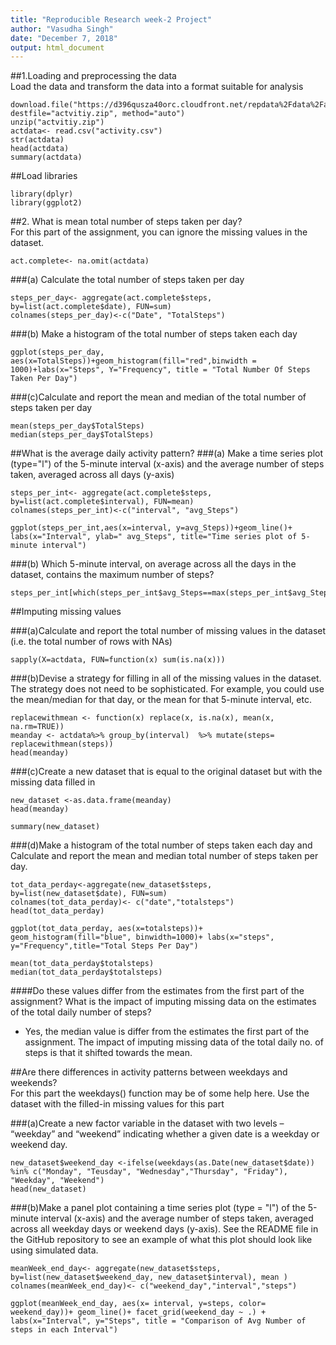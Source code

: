 ```yaml
---
title: "Reproducible Research week-2 Project"
author: "Vasudha Singh"
date: "December 7, 2018"
output: html_document
---
```


##1.Loading and preprocessing the data  
Load the data and transform the data into a format suitable for analysis  
```{r}
download.file("https://d396qusza40orc.cloudfront.net/repdata%2Fdata%2Factivity.zip", destfile="actvitiy.zip", method="auto")
unzip("actvitiy.zip")
actdata<- read.csv("activity.csv")
str(actdata)
head(actdata)
summary(actdata)
```  
##Load libraries
```{r}
library(dplyr)
library(ggplot2)
```  

##2. What is mean total number of steps taken per day?  
For this part of the assignment, you can ignore the missing values in the dataset.  
```{r}
act.complete<- na.omit(actdata)
```
###(a) Calculate the total number of steps taken per day  

```{r}
steps_per_day<- aggregate(act.complete$steps, by=list(act.complete$date), FUN=sum) 
colnames(steps_per_day)<-c("Date", "TotalSteps")
```  
###(b) Make a histogram of the total number of steps taken each day

```{r}
ggplot(steps_per_day, aes(x=TotalSteps))+geom_histogram(fill="red",binwidth = 1000)+labs(x="Steps", Y="Frequency", title = "Total Number Of Steps Taken Per Day")
```  
###(c)Calculate and report the mean and median of the total number of steps taken per day  

```{r}
mean(steps_per_day$TotalSteps)
median(steps_per_day$TotalSteps)
```  

##What is the average daily activity pattern?
###(a) Make a time series plot (type="l") of the 5-minute interval (x-axis) and the average number of steps taken, averaged across all days (y-axis)  

```{r}
steps_per_int<- aggregate(act.complete$steps, by=list(act.complete$interval), FUN=mean) 
colnames(steps_per_int)<-c("interval", "avg_Steps")

ggplot(steps_per_int,aes(x=interval, y=avg_Steps))+geom_line()+ labs(x="Interval", ylab=" avg_Steps", title="Time series plot of 5- minute interval")
```    


###(b) Which 5-minute interval, on average across all the days in the dataset, contains the maximum number of steps?  

```{r}
steps_per_int[which(steps_per_int$avg_Steps==max(steps_per_int$avg_Steps)),]
```  

##Imputing missing values  

###(a)Calculate and report the total number of missing values in the dataset (i.e. the total number of rows with NAs) 
```{r}
sapply(X=actdata, FUN=function(x) sum(is.na(x)))
```  

###(b)Devise a strategy for filling in all of the missing values in the dataset. The strategy does not need to be sophisticated. For example, you could use the mean/median for that day, or the mean for that 5-minute interval, etc.  

```{r}
replacewithmean <- function(x) replace(x, is.na(x), mean(x, na.rm=TRUE))
meanday <- actdata%>% group_by(interval)  %>% mutate(steps= replacewithmean(steps))
head(meanday)
```  

###(c)Create a new dataset that is equal to the original dataset but with the missing data filled in  
```{r}
new_dataset <-as.data.frame(meanday)
head(meanday)

summary(new_dataset)
```  
 
###(d)Make a histogram of the total number of steps taken each day and Calculate and report the mean and median total number of steps taken per day. 

```{r}
tot_data_perday<-aggregate(new_dataset$steps, by=list(new_dataset$date), FUN=sum)
colnames(tot_data_perday)<- c("date","totalsteps")
head(tot_data_perday)

ggplot(tot_data_perday, aes(x=totalsteps))+ geom_histogram(fill="blue", binwidth=1000)+ labs(x="steps", y="Frequency",title="Total Steps Per Day")

mean(tot_data_perday$totalsteps)
median(tot_data_perday$totalsteps)
```   
####Do these values differ from the estimates from the first part of the assignment? What is the impact of imputing missing data on the estimates of the total daily number of steps?   
  - Yes, the median value is differ from the estimates the first part of the assignment. The impact of imputing  missing data of the total daily no. of steps is that it shifted towards the mean.  
  
##Are there differences in activity patterns between weekdays and weekends?  
For this part the weekdays() function may be of some help here. Use the dataset with the filled-in missing values for this part    
  
###(a)Create a new factor variable in the dataset with two levels – “weekday” and “weekend” indicating whether a given date is a weekday or weekend day.  

```{r}
new_dataset$weekend_day <-ifelse(weekdays(as.Date(new_dataset$date)) %in% c("Monday", "Teusday", "Wednesday","Thursday", "Friday"), "Weekday", "Weekend")
head(new_dataset)
```  

###(b)Make a panel plot containing a time series plot (type = "l") of the 5-minute interval (x-axis) and the average number of steps taken, averaged across all weekday days or weekend days (y-axis). See the README file in the GitHub repository to see an example of what this plot should look like using simulated data.  

```{r}
meanWeek_end_day<- aggregate(new_dataset$steps, by=list(new_dataset$weekend_day, new_dataset$interval), mean )
colnames(meanWeek_end_day)<- c("weekend_day","interval","steps")

ggplot(meanWeek_end_day, aes(x= interval, y=steps, color= weekend_day))+ geom_line()+ facet_grid(weekend_day ~ .) + labs(x="Interval", y="Steps", title = "Comparison of Avg Number of steps in each Interval")
```


